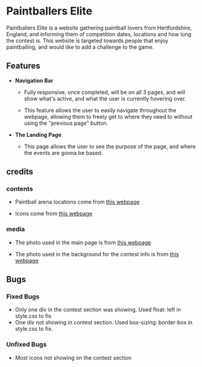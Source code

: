 # Paintballers Elite
Paintballers Elite is a website gathering paintball lovers from Hertfordshire, England, and informing them of competition dates, locations and how long the contest is. This website is targeted towards people that enjoy paintballing, and would like to add a challenge to the game.

## Features

- __Navigation Bar__

    - Fully responsive, once completed, will be on all 3 pages, and will show what's active, and what the user is currently hovering over.

    - This feature allows the user to easily navigate throughout the webpage, allowing them to freely get to where they need to without using the "previous page" button.

- __The Landing Page__

    - This page allows the user to see the purpose of the page, and where the events are gonna be based.

## credits

### contents

- Paintball arena locations come from [this webpage](https://go-ballistic.co.uk/en/index)

- Icons come from [this webpage](https://fontawesome.com/)

### media

- The photo used in the main page is from [this webpage](https://as1.ftcdn.net/v2/jpg/02/23/35/22/1000_F_223352240_YxbaMMwLbFTOFTds14Zrz0Aalk0epBBD.jpg)

- The photo used in the background for the contest info is from [this webpage](https://www.oakerwoodleisure.co.uk/app/uploads/2021/07/2-1800x750.jpeg)

## Bugs

### Fixed Bugs

- Only one div in the contest section was showing. Used float: left in style.css to fix
- One div not showing in contest section. Used box-sizing: border-box in style.css to fix.

### Unfixed Bugs

- Most icons not showing on the contest section